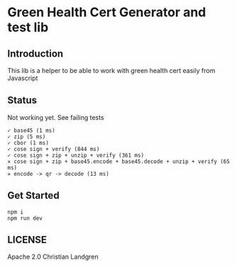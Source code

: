 Green Health Cert Generator and test lib
===

## Introduction
This lib is a helper to be able to work with green health cert easily from Javascript

## Status

Not working yet. See failing tests

    ✓ base45 (1 ms)
    ✓ zip (5 ms)
    ✓ cbor (1 ms)
    ✓ cose sign + verify (844 ms)
    ✓ cose sign + zip + unzip + verify (361 ms)
    ✕ cose sign + zip + base45.encode + base45.decode + unzip + verify (65 ms)
    ✕ encode -> qr -> decode (13 ms)


## Get Started

    npm i
    npm run dev

## LICENSE

Apache 2.0
Christian Landgren
